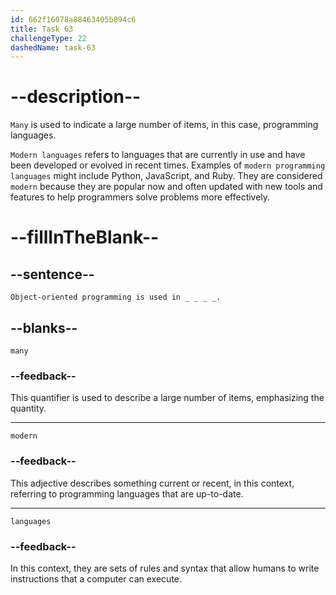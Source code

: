 ```yaml
---
id: 662f16078a88463405b894c6
title: Task 63
challengeType: 22
dashedName: task-63
---
```


<!--
AUDIO REFERENCE: 
Sarah: Object-oriented programming is used in many modern languages.
-->

# --description--

`Many` is used to indicate a large number of items, in this case, programming languages.

`Modern languages` refers to languages that are currently in use and have been developed or evolved in recent times. Examples of `modern programming languages` might include Python, JavaScript, and Ruby. They are considered `modern` because they are popular now and often updated with new tools and features to help programmers solve problems more effectively.

# --fillInTheBlank--

## --sentence--

`Object-oriented programming is used in _ _ _ _.`

## --blanks--

`many`

### --feedback--

This quantifier is used to describe a large number of items, emphasizing the quantity.

---

`modern`

### --feedback--

This adjective describes something current or recent, in this context, referring to programming languages that are up-to-date.

---

`languages`

### --feedback--

In this context, they are sets of rules and syntax that allow humans to write instructions that a computer can execute.
